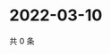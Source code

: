# 2022-03-10

共 0 条

<!-- BEGIN WEIBO -->
<!-- 最后更新时间 Thu Mar 10 2022 22:13:24 GMT+0800 (China Standard Time) -->

<!-- END WEIBO -->
